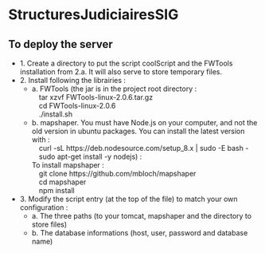 # StructuresJudiciairesSIG

<h2>To deploy the server</h2>
<ul>
<li>
1. Create a directory to put the script coolScript and the FWTools installation from 2.a. It will also serve to store temporary files.
</li>
<li>
2. Install following the librairies :
	<ul>
	<li>
	a. FWTools (the jar is in the project root directory :<br>
		&emsp;tar xzvf FWTools-linux-2.0.6.tar.gz<br>
		&emsp;cd FWTools-linux-2.0.6<br>
		&emsp;./install.sh
	</li>
	<li>
	b. mapshaper. You must have Node.js on your computer, and not the old version in ubuntu packages. You can install the latest version with :<br>
		&emsp;curl -sL https://deb.nodesource.com/setup_8.x | sudo -E bash - <br>
		&emsp;sudo apt-get install -y nodejs) :<br>
	   To install mapshaper :<br>
		&emsp;git clone https://github.com/mbloch/mapshaper<br>
		&emsp;cd mapshaper<br>
		&emsp;npm install
	</li>
	</ul>
</li>
<li>
3. Modify the script entry (at the top of the file) to match your own configuration :
	<ul>
	<li>
	a. The three paths (to your tomcat, mapshaper and the directory to store files)
	</li>
	<li>
	b. The database informations (host, user, password and database name)
	</li>
	</ul>
</li>
</ul>
